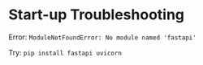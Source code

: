 # Start-up Troubleshooting

Error: `ModuleNotFoundError: No module named 'fastapi'`

Try: `pip install fastapi uvicorn`

